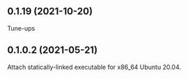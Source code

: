## 0.1.19 (2021-10-20)
Tune-ups

## 0.1.0.2 (2021-05-21)
Attach statically-linked executable for x86_64 Ubuntu 20.04.
